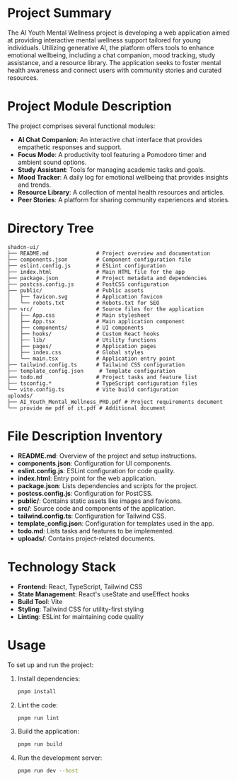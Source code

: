 # Project Summary
The AI Youth Mental Wellness project is developing a web application aimed at providing interactive mental wellness support tailored for young individuals. Utilizing generative AI, the platform offers tools to enhance emotional wellbeing, including a chat companion, mood tracking, study assistance, and a resource library. The application seeks to foster mental health awareness and connect users with community stories and curated resources.

# Project Module Description
The project comprises several functional modules:
- **AI Chat Companion**: An interactive chat interface that provides empathetic responses and support.
- **Focus Mode**: A productivity tool featuring a Pomodoro timer and ambient sound options.
- **Study Assistant**: Tools for managing academic tasks and goals.
- **Mood Tracker**: A daily log for emotional wellbeing that provides insights and trends.
- **Resource Library**: A collection of mental health resources and articles.
- **Peer Stories**: A platform for sharing community experiences and stories.

# Directory Tree
```
shadcn-ui/
├── README.md               # Project overview and documentation
├── components.json         # Component configuration file
├── eslint.config.js        # ESLint configuration
├── index.html              # Main HTML file for the app
├── package.json            # Project metadata and dependencies
├── postcss.config.js       # PostCSS configuration
├── public/                 # Public assets
│   ├── favicon.svg         # Application favicon
│   └── robots.txt          # Robots.txt for SEO
├── src/                    # Source files for the application
│   ├── App.css             # Main stylesheet
│   ├── App.tsx             # Main application component
│   ├── components/         # UI components
│   ├── hooks/              # Custom React hooks
│   ├── lib/                # Utility functions
│   ├── pages/              # Application pages
│   ├── index.css           # Global styles
│   └── main.tsx            # Application entry point
├── tailwind.config.ts      # Tailwind CSS configuration
├── template_config.json     # Template configuration
├── todo.md                 # Project tasks and feature list
├── tsconfig.*              # TypeScript configuration files
└── vite.config.ts          # Vite build configuration
uploads/
├── AI_Youth_Mental_Wellness_PRD.pdf # Project requirements document
└── provide me pdf of it.pdf # Additional document
```

# File Description Inventory
- **README.md**: Overview of the project and setup instructions.
- **components.json**: Configuration for UI components.
- **eslint.config.js**: ESLint configuration for code quality.
- **index.html**: Entry point for the web application.
- **package.json**: Lists dependencies and scripts for the project.
- **postcss.config.js**: Configuration for PostCSS.
- **public/**: Contains static assets like images and favicons.
- **src/**: Source code and components of the application.
- **tailwind.config.ts**: Configuration for Tailwind CSS.
- **template_config.json**: Configuration for templates used in the app.
- **todo.md**: Lists tasks and features to be implemented.
- **uploads/**: Contains project-related documents.

# Technology Stack
- **Frontend**: React, TypeScript, Tailwind CSS
- **State Management**: React's useState and useEffect hooks
- **Build Tool**: Vite
- **Styling**: Tailwind CSS for utility-first styling
- **Linting**: ESLint for maintaining code quality

# Usage
To set up and run the project:
1. Install dependencies:
   ```bash
   pnpm install
   ```
2. Lint the code:
   ```bash
   pnpm run lint
   ```
3. Build the application:
   ```bash
   pnpm run build
   ```
4. Run the development server:
   ```bash
   pnpm run dev --host
   ```
